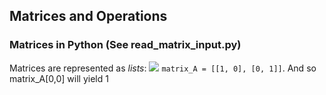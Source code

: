 ## Matrices and Operations 

### Matrices in Python (See read_matrix_input.py)
Matrices are represented as _lists_:
<img src="https://render.githubusercontent.com/render/math?math=%5Cbegin%7Bvmatrix%7D%0A1%20%260%20%5C%5C%20%0A%200%261%20%0A%5Cend%7Bvmatrix%7D">
`matrix_A = [[1, 0], [0, 1]]`. And so matrix_A[0,0] will yield 1